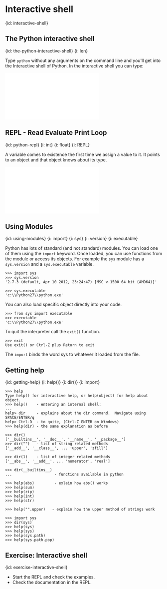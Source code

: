 # Interactive shell
{id: interactive-shell}

## The Python interactive shell
{id: the-python-interactive-shell}
{i: len}


Type `python` without any arguments on the command line and
you'll get into the Interactive shell of Python.
In the interactive shell you can type:


![](examples/basics/interactive_shell.txt)


## REPL - Read Evaluate Print Loop
{id: python-repl}
{i: int}
{i: float}
{i: REPL}


A variable comes to existence the first time we assign a value to it.
It points to an object and that object knows about its type.


![](examples/basics/repl.txt)


## Using Modules
{id: using-modules}
{i: import}
{i: sys}
{i: version}
{i: executable}


Python has lots of standard (and not standard) modules. You can load one of them using the
`import` keyword. Once loaded, you can use functions from the module
or access its objects. For example the `sys` module has a `sys.version`
and a `sys.executable` variable.



```
>>> import sys
>>> sys.version
'2.7.3 (default, Apr 10 2012, 23:24:47) [MSC v.1500 64 bit (AMD64)]'
```

```
>>> sys.executable
'c:\\Python27\\python.exe'
```

You can also load specific object directly into your code.


```
>>> from sys import executable
>>> executable
'c:\\Python27\\python.exe'
```


To quit the interpreter call the `exit()` function.



```
>>> exit
Use exit() or Ctrl-Z plus Return to exit
```


The `import` binds the word sys to whatever it loaded from the file.




## Getting help
{id: getting-help}
{i: help()}
{i: dir()}
{i: import}

```
>>> help
Type help() for interactive help, or help(object) for help about object.
>>> help()    - entering an internal shell:
...
help> dir     - explains about the dir command.  Navigate using SPACE/ENTER/q
help> Ctrl-D  - to quite, (Ctrl-Z ENTER on Windows)
>>> help(dir) - the same explanation as before

>>> dir()
['__builtins__', '__doc__', '__name__', '__package__']
>>> dir("")   - list of string related methods
['__add__', '__class__', ... 'upper', 'zfill']

>>> dir(1)    - list of integer related methods
['__abs__', '__add__', ... 'numerator', 'real']

>>> dir(__builtins__)
...                   - functions available in python

>>> help(abs)         - exlain how abs() works
>>> help(sum)
>>> help(zip)
>>> help(int)
>>> help(str)

>>> help("".upper)   - explain how the upper method of strings work

>>> import sys
>>> dir(sys)
>>> help(sys)
>>> help(sys)
>>> help(sys.path)
>>> help(sys.path.pop)
```


## Exercise: Interactive shell
{id: exercise-interactive-shell}

* Start the REPL and check the examples.
* Check the documentation in the REPL.




